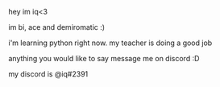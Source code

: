 hey im iq<3

im bi, ace and demiromatic :)

i'm learning python right now. my teacher is doing a good job

anything you would like to say message me on discord :D

my discord is @iq#2391


